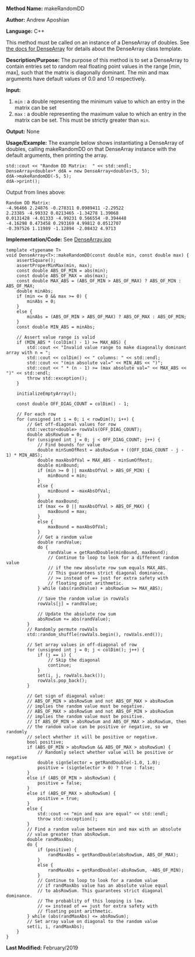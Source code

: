**Method Name:** makeRandomDD

**Author:** Andrew Aposhian

**Language:** C++

This method must be called on an instance of a DenseArray of doubles. See [the docs for DenseArray](./DenseArray.md) for details about the DenseArray class template.

**Description/Purpose:** The purpose of this method is to set a DenseArray to contain entries set to random real floating point values in the range [min, max], such that the matrix is diagonally dominant. The min and max arguments have default values of 0.0 and 1.0 respectively.

**Input:**
1. `min` : a double representing the minimum value to which an entry in the matrix can be set
2. `max` : a double representing the maximum value to which an entry in the matrix can be set. This must be strictly greater than `min`.

**Output:** None

**Usage/Example:** The example below shows instantiating a DenseArray of doubles, calling makeRandomDD on that DenseArray instance with the default arguments, then printing the array.
```
std::cout << "Random DD Matrix:  " << std::endl;
DenseArray<double>* ddA = new DenseArray<double>(5, 5);
ddA->makeRandomDD(-5, 5);
ddA->print();
```

Output from lines above:
```
Random DD Matrix: 
-4.96466 2.24876 -0.278311 0.0989411 -2.29522 
2.23385 -4.99332 0.0213465 -1.34278 1.39068 
0.0131428 -4.01333 -4.99231 0.566554 -0.394448 
-4.16298 0.473458 0.293169 4.99812 0.0512707 
-0.397526 1.11989 -1.12894 -2.08432 4.9713 
```

**Implementation/Code:**
See [DenseArray.ipp](../src/lib/DenseArray.ipp)
```
template <typename T>
void DenseArray<T>::makeRandomDD(const double min, const double max) {
    assertSquare();
    assertProperMinMax(min, max);
    const double ABS_OF_MIN = abs(min);
    const double ABS_OF_MAX = abs(max);
    const double MAX_ABS = (ABS_OF_MIN > ABS_OF_MAX) ? ABS_OF_MIN : ABS_OF_MAX;
    double minAbs;
    if (min <= 0 && max >= 0) {
        minAbs = 0;
    }
    else {
        minAbs = (ABS_OF_MIN > ABS_OF_MAX) ? ABS_OF_MAX : ABS_OF_MIN;
    }
    const double MIN_ABS = minAbs;

    // Assert value range is valid
    if (MIN_ABS * (colDim() - 1) >= MAX_ABS) {
        std::cout << "Invalid value range to make diagonally dominant array with n = ";
        std::cout << colDim() << " columns: " << std::endl;
        std::cout << "(min absolute val=" << MIN_ABS << ")";
        std::cout << " * (n - 1) >= (max absolute val=" << MAX_ABS << ")" << std::endl;
        throw std::exception();
    }

    initializeEmptyArray();

    const double OFF_DIAG_COUNT = colDim() - 1;

    // For each row
    for (unsigned int i = 0; i < rowDim(); i++) {
        // Get off-diagonal values for row
        std::vector<double> rowVals(OFF_DIAG_COUNT);
        double absRowSum = 0;
        for (unsigned int j = 0; j < OFF_DIAG_COUNT; j++) {
            // Find bounds for value
            double minSumOfRest = absRowSum + ((OFF_DIAG_COUNT - j - 1) * MIN_ABS);
            double maxAbsOfVal = MAX_ABS - minSumOfRest;
            double minBound;
            if (min >= 0 || maxAbsOfVal > ABS_OF_MIN) {
                minBound = min;
            }
            else {
                minBound = -maxAbsOfVal;
            }
            double maxBound;
            if (max <= 0 || maxAbsOfVal > ABS_OF_MAX) {
                maxBound = max;
            }
            else {
                maxBound = maxAbsOfVal;
            }
            // Get a random value
            double randValue;
            do {
                randValue = getRandDouble(minBound, maxBound);
                // Continue to loop to look for a different random value
                // if the new absolute row sum equals MAX_ABS.
                // This guarantees strict diagonal dominance.
                // >= instead of == just for extra safety with 
                // floating point arithmetic.
            } while (abs(randValue) + absRowSum >= MAX_ABS);

            // Save the random value in rowVals
            rowVals[j] = randValue;

            // Update the absolute row sum
            absRowSum += abs(randValue);
        }
        // Randomly permute rowVals
        std::random_shuffle(rowVals.begin(), rowVals.end());

        // Set array values in off-diagonal of row
        for (unsigned int j = 0; j < colDim(); j++) {
            if (j == i) {
                // Skip the diagonal
                continue;
            }
            set(i, j, rowVals.back());
            rowVals.pop_back();
        }

        // Get sign of diagonal value:
        // ABS_OF_MIN > absRowSum and not ABS_OF_MAX > absRowSum
        // implies the random value must be negative.
        // ABS_OF_MAX > absRowSum and not ABS_OF_MIN > absRowSum
        // implies the random value must be positive.
        // If ABS_OF_MIN > absRowSum and ABS_OF_MAX > absRowSum, then
        // the random value can be positive or negative, so we randomly
        // select whether it will be positive or negative.
        bool positive;
        if (ABS_OF_MIN > absRowSum && ABS_OF_MAX > absRowSum) {
            // Randomly select whether value will be positive or negative
            double signSelector = getRandDouble(-1.0, 1.0);
            positive = (signSelector > 0) ? true : false;
        }
        else if (ABS_OF_MIN > absRowSum) {
            positive = false;
        }
        else if (ABS_OF_MAX > absRowSum) {
            positive = true;
        }
        else {
            std::cout << "min and max are equal" << std::endl;
            throw std::exception();
        }
        // Find a random value between min and max with an absolute
        // value greater than absRowSum.
        double randMaxAbs;
        do {
            if (positive) {
                randMaxAbs = getRandDouble(absRowSum, ABS_OF_MAX);
            }
            else {
                randMaxAbs = getRandDouble(-absRowSum, -ABS_OF_MIN);
            }
            // Continue to loop to look for a random value
            // if randMaxAbs value has an absolute value equal
            // to absRowSum. This guarantees strict diagonal dominance.
            // The probablity of this looping is low.
            // <= instead of == just for extra safety with 
            // floating point arithmetic.
        } while (abs(randMaxAbs) <= absRowSum);
        // Set array value on diagonal to the random value
        set(i, i, randMaxAbs);
    }
}
```

**Last Modified:** February/2019
